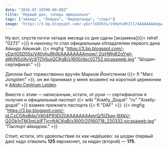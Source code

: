 ```yaml
---
date: "2016-07-18T00:00:00Z"
title: "Первый дан, теперь официально"
tags: ["айкидо", "Ляйден", "Нидерланды", "спорт"]
image: "https://3.bp.blogspot.com/-yDzrlG5D55s/V40yhuRhIlI/AAAAAAAAmqw/-2izHWg62gYwt-aWnN5zlAvVc9TOVbujQCKgB/s1600/dsc02752.picasaweb.jpg"
---
```


Ну вот, спустя почти четыре месяца со дня сдачи [экзамена]({{< relref "0273" >}}) я наконец-то стал официальным обладателем первого дана Айкидо Айкикай:
{{< imgfig "https://3.bp.blogspot.com/-yDzrlG5D55s/V40yhuRhIlI/AAAAAAAAmqw/-2izHWg62gYwt-aWnN5zlAvVc9TOVbujQCKgB/s1600/dsc02752.picasaweb.jpg" "Шодан-сертификат." >}}

Диплом был торжественно вручён Марком Йонгстеном ({{< fl "Marc Jongsten" >}}, он же принимал у меня экзамен) на короткой церемонии в [Aikido Centrum Leiden](http://aikidoleiden.nl/).

<!--more-->

Вместе с этим — написанным, кстати, от руки — сертификатом я получил и официальный паспорт {{< wiki "Хомбу_Додзё" "ru" "Хомбу-додзё" >}} взамен прежнего паспорта {{< fl "DAF" >}}:
{{< imgfig "https://3.bp.blogspot.com/-pLCzCOApBds/V404P93Di2I/AAAAAAAAmrQ/5IZbay-BXkU-Q2Gb1nTM3mLbIFTjcnftACKgB/s1600/20160718_220332.picasaweb.jpg" "Паспорт айкидоки." >}}

Стоит, кстати, это удовольствие ох как недёшево: за шодан (первый дан) надо отвалить **125** евромонет, за нидан (второй) — **175**.
